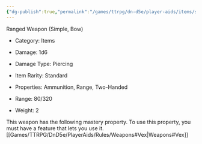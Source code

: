 ```yaml
---
{"dg-publish":true,"permalink":"/games/ttrpg/dn-d5e/player-aids/items/shortbow/","tags":["TTRPG/DND/5e"]}
---
```



Ranged Weapon (Simple, Bow)

- Category: Items
- Damage: 1d6
- Damage Type: Piercing

- Item Rarity: Standard

- Properties: Ammunition, Range, Two-Handed
- Range: 80/320

- Weight: 2


This weapon has the following mastery property. To use this property, you must have a feature that lets you use it.
[[Games/TTRPG/DnD5e/PlayerAids/Rules/Weapons#Vex\|Weapons#Vex]]